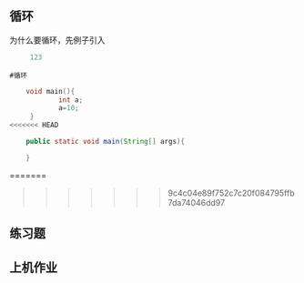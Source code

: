 ## 循环

为什么要循环，先例子引入
```c
     123
```
    #循环
```c
    void main(){
            int a;
            a=10;
     }
<<<<<<< HEAD
```
```java
    public static void main(String[] args){

    }
```
=======
>>>>>>> 9c4c04e89f752c7c20f084795ffb7da74046dd97

## 练习题
## 上机作业